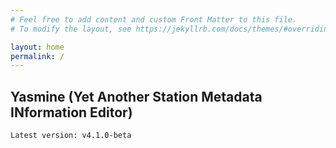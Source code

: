 ```yaml
---
# Feel free to add content and custom Front Matter to this file.
# To modify the layout, see https://jekyllrb.com/docs/themes/#overriding-theme-defaults

layout: home
permalink: /
---
```


## Yasmine (Yet Another Station Metadata INformation Editor)

    Latest version: v4.1.0-beta